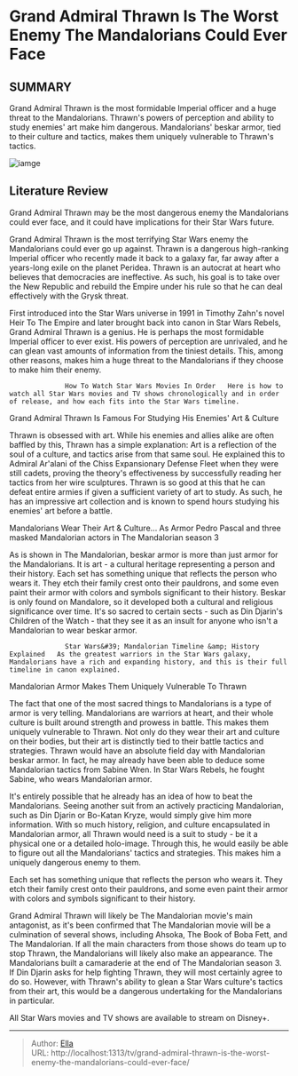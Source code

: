 # Grand Admiral Thrawn Is The Worst Enemy The Mandalorians Could Ever Face


## SUMMARY 



  Grand Admiral Thrawn is the most formidable Imperial officer and a huge threat to the Mandalorians.   Thrawn&#39;s powers of perception and ability to study enemies&#39; art make him dangerous.   Mandalorians&#39; beskar armor, tied to their culture and tactics, makes them uniquely vulnerable to Thrawn&#39;s tactics.  

![iamge](https://static1.srcdn.com/wordpress/wp-content/uploads/2020/12/Thrawn-and-The-Mandalorian.jpg)

## Literature Review
Grand Admiral Thrawn may be the most dangerous enemy the Mandalorians could ever face, and it could have implications for their Star Wars future.




Grand Admiral Thrawn is the most terrifying Star Wars enemy the Mandalorians could ever go up against. Thrawn is a dangerous high-ranking Imperial officer who recently made it back to a galaxy far, far away after a years-long exile on the planet Peridea. Thrawn is an autocrat at heart who believes that democracies are ineffective. As such, his goal is to take over the New Republic and rebuild the Empire under his rule so that he can deal effectively with the Grysk threat.




First introduced into the Star Wars universe in 1991 in Timothy Zahn&#39;s novel Heir To The Empire and later brought back into canon in Star Wars Rebels, Grand Admiral Thrawn is a genius. He is perhaps the most formidable Imperial officer to ever exist. His powers of perception are unrivaled, and he can glean vast amounts of information from the tiniest details. This, among other reasons, makes him a huge threat to the Mandalorians if they choose to make him their enemy.

                  How To Watch Star Wars Movies In Order   Here is how to watch all Star Wars movies and TV shows chronologically and in order of release, and how each fits into the Star Wars timeline.    


 Grand Admiral Thrawn Is Famous For Studying His Enemies&#39; Art &amp; Culture 
          

Thrawn is obsessed with art. While his enemies and allies alike are often baffled by this, Thrawn has a simple explanation: Art is a reflection of the soul of a culture, and tactics arise from that same soul. He explained this to Admiral Ar&#39;alani of the Chiss Expansionary Defense Fleet when they were still cadets, proving the theory&#39;s effectiveness by successfully reading her tactics from her wire sculptures. Thrawn is so good at this that he can defeat entire armies if given a sufficient variety of art to study. As such, he has an impressive art collection and is known to spend hours studying his enemies&#39; art before a battle.






 Mandalorians Wear Their Art &amp; Culture... As Armor 
        Pedro Pascal and three masked Mandalorian actors in The Mandalorian season 3   

As is shown in The Mandalorian, beskar armor is more than just armor for the Mandalorians. It is art - a cultural heritage representing a person and their history. Each set has something unique that reflects the person who wears it. They etch their family crest onto their pauldrons, and some even paint their armor with colors and symbols significant to their history. Beskar is only found on Mandalore, so it developed both a cultural and religious significance over time. It&#39;s so sacred to certain sects - such as Din Djarin&#39;s Children of the Watch - that they see it as an insult for anyone who isn&#39;t a Mandalorian to wear beskar armor.

                  Star Wars&#39; Mandalorian Timeline &amp; History Explained   As the greatest warriors in the Star Wars galaxy, Mandalorians have a rich and expanding history, and this is their full timeline in canon explained.    






 Mandalorian Armor Makes Them Uniquely Vulnerable To Thrawn 
         

The fact that one of the most sacred things to Mandalorians is a type of armor is very telling. Mandalorians are warriors at heart, and their whole culture is built around strength and prowess in battle. This makes them uniquely vulnerable to Thrawn. Not only do they wear their art and culture on their bodies, but their art is distinctly tied to their battle tactics and strategies. Thrawn would have an absolute field day with Mandalorian beskar armor. In fact, he may already have been able to deduce some Mandalorian tactics from Sabine Wren. In Star Wars Rebels, he fought Sabine, who wears Mandalorian armor.

It&#39;s entirely possible that he already has an idea of how to beat the Mandalorians. Seeing another suit from an actively practicing Mandalorian, such as Din Djarin or Bo-Katan Kryze, would simply give him more information. With so much history, religion, and culture encapsulated in Mandalorian armor, all Thrawn would need is a suit to study - be it a physical one or a detailed holo-image. Through this, he would easily be able to figure out all the Mandalorians&#39; tactics and strategies. This makes him a uniquely dangerous enemy to them.






Each set has something unique that reflects the person who wears it. They etch their family crest onto their pauldrons, and some even paint their armor with colors and symbols significant to their history.




Grand Admiral Thrawn will likely be The Mandalorian movie&#39;s main antagonist, as it&#39;s been confirmed that The Mandalorian movie will be a culmination of several shows, including Ahsoka, The Book of Boba Fett, and The Mandalorian. If all the main characters from those shows do team up to stop Thrawn, the Mandalorians will likely also make an appearance. The Mandalorians built a camaraderie at the end of The Mandalorian season 3. If Din Djarin asks for help fighting Thrawn, they will most certainly agree to do so. However, with Thrawn&#39;s ability to glean a Star Wars culture&#39;s tactics from their art, this would be a dangerous undertaking for the Mandalorians in particular.



All Star Wars movies and TV shows are available to stream on Disney&#43;.








---

> Author: [Ella](https://instagram.hk.cn/)  
> URL: http://localhost:1313/tv/grand-admiral-thrawn-is-the-worst-enemy-the-mandalorians-could-ever-face/  

